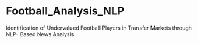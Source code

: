 # Football_Analysis_NLP
Identification of Undervalued Football Players in Transfer Markets through NLP- Based News Analysis
